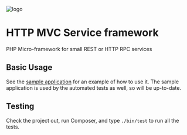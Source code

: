 ![logo](http://northcyprusfreepress.com/wp-content/uploads/2014/09/sainsburys-entertainment.png)

HTTP MVC Service framework
==========================

PHP Micro-framework for small REST or HTTP RPC services

Basic Usage
-----------

See the [sample application](https://github.com/anobii/http-mvc-service/tree/master/src-dev/sample-application) for an example of how to use it.  The sample application is used by the automated tests as well, so will be up-to-date.

Testing
-------

Check the project out, run Composer, and type ```./bin/test``` to run all the tests.
